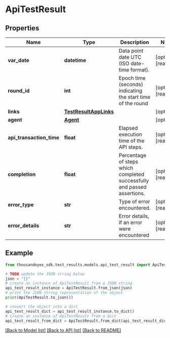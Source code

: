 # ApiTestResult


## Properties

Name | Type | Description | Notes
------------ | ------------- | ------------- | -------------
**var_date** | **datetime** | Data point date UTC (ISO date-time format). | [optional] [readonly] 
**round_id** | **int** | Epoch time (seconds) indicating the start time of the round | [optional] [readonly] 
**links** | [**TestResultAppLinks**](TestResultAppLinks.md) |  | [optional] 
**agent** | [**Agent**](Agent.md) |  | [optional] 
**api_transaction_time** | **float** | Elapsed execution time of the API steps. | [optional] [readonly] 
**completion** | **float** | Percentage of steps which completed successfully and passed assertions. | [optional] [readonly] 
**error_type** | **str** | Type of error encountered. | [optional] [readonly] 
**error_details** | **str** | Error details, if an error were encountered | [optional] [readonly] 

## Example

```python
from thousandeyes_sdk.test_results.models.api_test_result import ApiTestResult

# TODO update the JSON string below
json = "{}"
# create an instance of ApiTestResult from a JSON string
api_test_result_instance = ApiTestResult.from_json(json)
# print the JSON string representation of the object
print(ApiTestResult.to_json())

# convert the object into a dict
api_test_result_dict = api_test_result_instance.to_dict()
# create an instance of ApiTestResult from a dict
api_test_result_from_dict = ApiTestResult.from_dict(api_test_result_dict)
```
[[Back to Model list]](../README.md#documentation-for-models) [[Back to API list]](../README.md#documentation-for-api-endpoints) [[Back to README]](../README.md)


